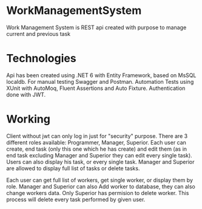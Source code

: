 # WorkManagementSystem
Work Management System is REST api created with purpose to manage current and previous task 

# Technologies
Api has been created using .NET 6 with Entity Framework, based on MsSQL localdb. 
For manual testing Swagger and Postman.
Automation Tests using XUnit with AutoMoq, Fluent Assertions and Auto Fixture.
Authentication done with JWT.

# Working
Client without jwt can only log in just for "security" purpose. 
There are 3 different roles available: Programmer, Manager, Superior.
Each user can create, end task (only this one which he has create) and edit them (as in end task excluding Manager and Superior they can edit every single task).
Users can also display his task, or every single task.
Manager and Superior are allowed to display full list of tasks or delete tasks.

Each user can get full list of workers, get single worker, or display them by role. 
Manager and Superior can also Add worker to database, they can also change workers data. 
Only Superior has permision to delete worker. This process will delete every task performed by given user.
